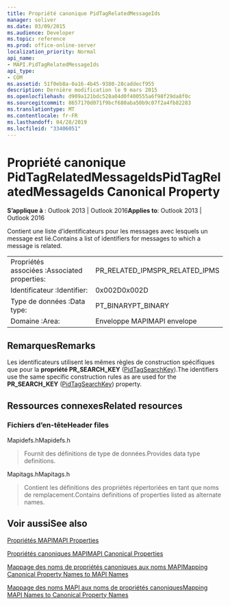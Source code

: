 ```yaml
---
title: Propriété canonique PidTagRelatedMessageIds
manager: soliver
ms.date: 03/09/2015
ms.audience: Developer
ms.topic: reference
ms.prod: office-online-server
localization_priority: Normal
api_name:
- MAPI.PidTagRelatedMessageIds
api_type:
- COM
ms.assetid: 51f0eb8a-0a16-4b45-9380-28caddecf955
description: Dernière modification le 9 mars 2015
ms.openlocfilehash: d909a121bdc528a04d0f400555a6f98f29da8f0c
ms.sourcegitcommit: 8657170d071f9bcf680aba50b9c07f2a4fb82283
ms.translationtype: MT
ms.contentlocale: fr-FR
ms.lasthandoff: 04/28/2019
ms.locfileid: "33406051"
---
```

# <a name="pidtagrelatedmessageids-canonical-property"></a><span data-ttu-id="fe5e4-103">Propriété canonique PidTagRelatedMessageIds</span><span class="sxs-lookup"><span data-stu-id="fe5e4-103">PidTagRelatedMessageIds Canonical Property</span></span>

  
  
<span data-ttu-id="fe5e4-104">**S’applique à** : Outlook 2013 | Outlook 2016</span><span class="sxs-lookup"><span data-stu-id="fe5e4-104">**Applies to**: Outlook 2013 | Outlook 2016</span></span> 
  
<span data-ttu-id="fe5e4-105">Contient une liste d’identificateurs pour les messages avec lesquels un message est lié.</span><span class="sxs-lookup"><span data-stu-id="fe5e4-105">Contains a list of identifiers for messages to which a message is related.</span></span>
  
|||
|:-----|:-----|
|<span data-ttu-id="fe5e4-106">Propriétés associées :</span><span class="sxs-lookup"><span data-stu-id="fe5e4-106">Associated properties:</span></span>  <br/> |<span data-ttu-id="fe5e4-107">PR_RELATED_IPMS</span><span class="sxs-lookup"><span data-stu-id="fe5e4-107">PR_RELATED_IPMS</span></span>  <br/> |
|<span data-ttu-id="fe5e4-108">Identificateur :</span><span class="sxs-lookup"><span data-stu-id="fe5e4-108">Identifier:</span></span>  <br/> |<span data-ttu-id="fe5e4-109">0x002D</span><span class="sxs-lookup"><span data-stu-id="fe5e4-109">0x002D</span></span>  <br/> |
|<span data-ttu-id="fe5e4-110">Type de données :</span><span class="sxs-lookup"><span data-stu-id="fe5e4-110">Data type:</span></span>  <br/> |<span data-ttu-id="fe5e4-111">PT_BINARY</span><span class="sxs-lookup"><span data-stu-id="fe5e4-111">PT_BINARY</span></span>  <br/> |
|<span data-ttu-id="fe5e4-112">Domaine :</span><span class="sxs-lookup"><span data-stu-id="fe5e4-112">Area:</span></span>  <br/> |<span data-ttu-id="fe5e4-113">Enveloppe MAPI</span><span class="sxs-lookup"><span data-stu-id="fe5e4-113">MAPI envelope</span></span>  <br/> |
   
## <a name="remarks"></a><span data-ttu-id="fe5e4-114">Remarques</span><span class="sxs-lookup"><span data-stu-id="fe5e4-114">Remarks</span></span>

<span data-ttu-id="fe5e4-115">Les identificateurs utilisent les mêmes règles de construction spécifiques que pour la **propriété PR_SEARCH_KEY** ([PidTagSearchKey](pidtagsearchkey-canonical-property.md)).</span><span class="sxs-lookup"><span data-stu-id="fe5e4-115">The identifiers use the same specific construction rules as are used for the **PR_SEARCH_KEY** ([PidTagSearchKey](pidtagsearchkey-canonical-property.md)) property.</span></span>
  
## <a name="related-resources"></a><span data-ttu-id="fe5e4-116">Ressources connexes</span><span class="sxs-lookup"><span data-stu-id="fe5e4-116">Related resources</span></span>

### <a name="header-files"></a><span data-ttu-id="fe5e4-117">Fichiers d’en-tête</span><span class="sxs-lookup"><span data-stu-id="fe5e4-117">Header files</span></span>

<span data-ttu-id="fe5e4-118">Mapidefs.h</span><span class="sxs-lookup"><span data-stu-id="fe5e4-118">Mapidefs.h</span></span>
  
> <span data-ttu-id="fe5e4-119">Fournit des définitions de type de données.</span><span class="sxs-lookup"><span data-stu-id="fe5e4-119">Provides data type definitions.</span></span>
    
<span data-ttu-id="fe5e4-120">Mapitags.h</span><span class="sxs-lookup"><span data-stu-id="fe5e4-120">Mapitags.h</span></span>
  
> <span data-ttu-id="fe5e4-121">Contient les définitions des propriétés répertoriées en tant que noms de remplacement.</span><span class="sxs-lookup"><span data-stu-id="fe5e4-121">Contains definitions of properties listed as alternate names.</span></span>
    
## <a name="see-also"></a><span data-ttu-id="fe5e4-122">Voir aussi</span><span class="sxs-lookup"><span data-stu-id="fe5e4-122">See also</span></span>



[<span data-ttu-id="fe5e4-123">Propriétés MAPI</span><span class="sxs-lookup"><span data-stu-id="fe5e4-123">MAPI Properties</span></span>](mapi-properties.md)
  
[<span data-ttu-id="fe5e4-124">Propriétés canoniques MAPI</span><span class="sxs-lookup"><span data-stu-id="fe5e4-124">MAPI Canonical Properties</span></span>](mapi-canonical-properties.md)
  
[<span data-ttu-id="fe5e4-125">Mappage des noms de propriétés canoniques aux noms MAPI</span><span class="sxs-lookup"><span data-stu-id="fe5e4-125">Mapping Canonical Property Names to MAPI Names</span></span>](mapping-canonical-property-names-to-mapi-names.md)
  
[<span data-ttu-id="fe5e4-126">Mappage des noms MAPI aux noms de propriétés canoniques</span><span class="sxs-lookup"><span data-stu-id="fe5e4-126">Mapping MAPI Names to Canonical Property Names</span></span>](mapping-mapi-names-to-canonical-property-names.md)

